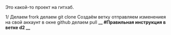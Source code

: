 Это какой-то проект на гитхаб.

1/ Делаем frork
делаем git clone
Создаём ветку
отправляем изменениея на свой аккаунт
в окне github делаем pull
**__ #Правильная инструкция в ветке d2 __**
